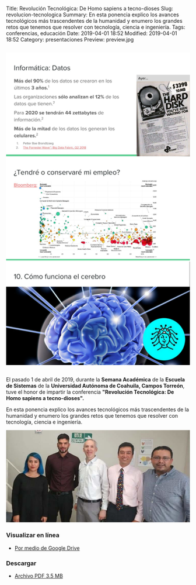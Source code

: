 Title: Revolución Tecnológica: De Homo sapiens a tecno-dioses
Slug: revolucion-tecnologica
Summary: En esta ponencia explico los avances tecnológicos más trascendentes de la humanidad y enumero los grandes retos que tenemos que resolver con tecnología, ciencia e ingeniería.
Tags: conferencias, educación
Date: 2019-04-01 18:52
Modified: 2019-04-01 18:52
Category: presentaciones
Preview: preview.jpg


<div class="row" style="margin: 2em 0;">
<div class="col-sm-4"><img class="img-fluid" src="revolucion-tecnologica-07.jpg" alt="Revolución Tecnológica 07"></div>
<div class="col-sm-4"><img class="img-fluid" src="revolucion-tecnologica-14.jpg" alt="Revolución Tecnológica 14"></div>
<div class="col-sm-4"><img class="img-fluid" src="revolucion-tecnologica-25.jpg" alt="Revolución Tecnológica 25"></div>
</div>

El pasado 1 de abril de 2019, durante la **Semana Académica** de la **Escuela de Sistemas** de la **Universidad Autónoma de Coahuila, Campos Torreón**, tuve el honor de impartir la conferencia **"Revolución Tecnológica: De Homo sapiens a tecno-dioses".**

En esta ponencia explico los avances tecnológicos más trascendentes de la humanidad y enumero los grandes retos que tenemos que resolver con tecnología, ciencia e ingeniería.

<img class="img-fluid" src="semana-academica-2019-04-01.jpg" alt="Semana Académica, UA de C, Torreón, 1 abril 2019">

### Visualizar en línea

* [Por medio de Google Drive](https://docs.google.com/presentation/d/1npdD3nujxjbYaKmVoY3LPlIb-Emz9DxXppk-GhjuZco/edit?usp=sharing)

### Descargar

* [Archivo PDF 3.5 MB](revolucion-tecnologica-de-homo-sapiens-a-tecno-dioses.pdf)
